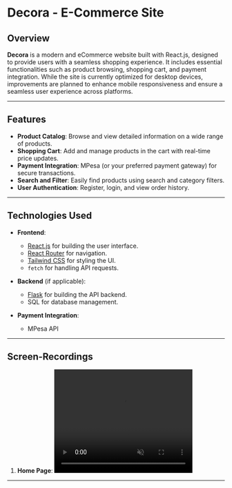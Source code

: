 

# Decora - E-Commerce Site

## Overview

**Decora** is a modern and eCommerce website built with React.js, designed to provide users with a seamless shopping experience. It includes essential functionalities such as product browsing, shopping cart, and payment integration. While the site is currently optimized for desktop devices, improvements are planned to enhance mobile responsiveness and ensure a seamless user experience across platforms.


---

## Features

- **Product Catalog**: Browse and view detailed information on a wide range of products.
- **Shopping Cart**: Add and manage products in the cart with real-time price updates.
- **Payment Integration**: MPesa (or your preferred payment gateway) for secure transactions.
- **Search and Filter**: Easily find products using search and category filters.
- **User Authentication**: Register, login, and view order history.

---

## Technologies Used

- **Frontend**: 
  - [React.js](https://reactjs.org/) for building the user interface.
  - [React Router](https://reactrouter.com/) for navigation.
  - [Tailwind CSS](https://tailwindcss.com/) for styling the UI.
  - `fetch` for handling API requests.

- **Backend** (if applicable):
  - [Flask](https://flask.palletsprojects.com/) for building the API backend.
  - SQL for database management.

- **Payment Integration**:
  - MPesa API 

---

## Screen-Recordings

1. **Home Page**: 
   <video width="320" height="240"  autoPlay loop muted playsInline>
     <source src="../Decora-Frontend/media/Homepage.mp4" type="video/mp4">
   </video>

<!-- 2. **Product Page**: ![Product Page Screenshot](path/to/image)
3. **Cart**: ![Cart Screenshot](path/to/image)
4. **Checkout**: ![Checkout Page Screenshot](path/to/image) -->

---

